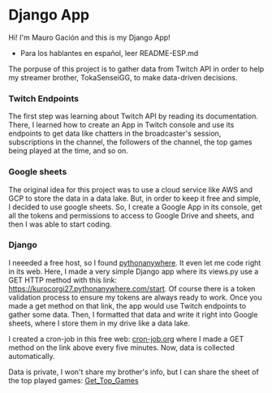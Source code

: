 # Django App
Hi! I'm Mauro Gación and this is my Django App!

* Para los hablantes en español, leer README-ESP.md

The porpuse of this project is to gather data from Twitch API in order to help my streamer brother, TokaSenseiGG, to make data-driven decisions.

### Twitch Endpoints
The first step was learning about Twitch API by reading its documentation. There, I learned how to create an App in Twitch console and use its endpoints to get data like chatters in the broadcaster's session, subscriptions in the channel, the followers of the channel, the top games being played at the time, and so on.

### Google sheets
The original idea for this project was to use a cloud service like AWS and GCP to store the data in a data lake. But, in order to keep it free and simple, I decided to use google sheets.
So, I create a Google App in its console, get all the tokens and permissions to access to Google Drive and sheets, and then I was able to start coding.

### Django
I neeeded a free host, so I found [pythonanywhere](https://pythonanywhere.com). It even let me code right in its web. Here, I made a very simple Django app where its views.py use a GET HTTP method with this link: https://kurocorgi27.pythonanywhere.com/start.
Of course there is a token validation process to ensure my tokens are always ready to work.
Once you made a get method on that link, the app would use Twitch endpoints to gather some data. Then, I formatted that data and write it right into Google sheets, where I store them in my drive like a data lake.

I created a cron-job in this free web: [cron-job.org](https://cron-job.org/en/) where I made a GET method on the link above every five minutes. Now, data is collected automatically.

Data is private, I won't share my brother's info, but I can share the sheet of the top played games: [Get_Top_Games](https://docs.google.com/spreadsheets/d/1c8D_tLtjIdq3-4jjsQ__Dg_6LDAzko7hCJUZENALxaU/edit#gid=0)
